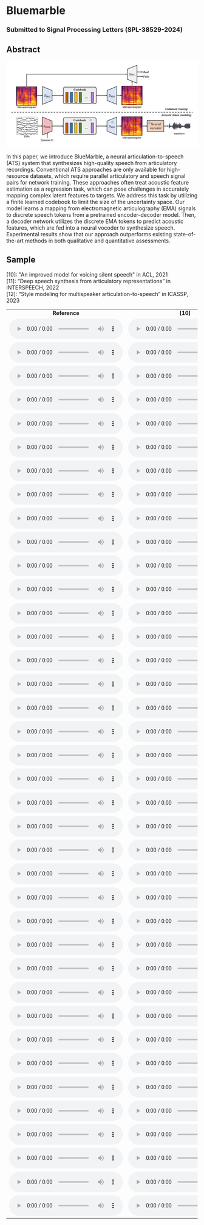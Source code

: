 # Bluemarble

### Submitted to Signal Processing Letters (SPL-38529-2024)

## Abstract

<img src='architecture.png'>

In this paper, we introduce BlueMarble, a neural articulation-to-speech (ATS) system that synthesizes high-quality speech from articulatory recordings. Conventional ATS approaches are only available for high-resource datasets, which require parallel articulatory and speech signal pairs for network training. These approaches often treat acoustic feature estimation as a regression task, which can pose challenges in accurately mapping complex latent features to targets. We address this task by utilizing a finite learned codebook to limit the size of the uncertainty space.  Our model learns a mapping from electromagnetic articulography (EMA) signals to discrete speech tokens from a pretrained encoder-decoder model. Then, a decoder network utilizes the discrete EMA tokens to predict acoustic features, which are fed into a neural vocoder to synthesize speech. Experimental results show that our approach outperforms existing state-of-the-art methods in both qualitative and quantitative assessments. 

## Sample

[10]: "An improved model for voicing silent speech" in ACL, 2021 <br>
[11]: “Deep speech synthesis from articulatory representations” in INTERSPEECH, 2022 <br>
[12]: “Style modeling for multispeaker articulation-to-speech” in ICASSP, 2023 <br>

<!-- <audio controls><source src='./demo_sample/F01_B02_S60_R02_N.wav'></audio> -->
<!-- <table style="width: auto; table-layout: fixed; word-wrap: normal; text-align: center;" borded="1" border-collapse="collapse"> 
<tr>
  <td style="column-width: 300px; padding-left: 10px; padding-right: 10px"><strong>Reference</strong></td>
	<td style="column-width: 300px; padding-left: 10px; padding-right: 10px"><strong>[10]</strong></td>
	<td style="column-width: 300px; padding-left: 10px; padding-right: 10px"><strong>[11]</strong></td>
	<td style="column-width: 300px; padding-left: 10px; padding-right: 10px"><strong>[12]</strong></td>
	<td style="column-width: 300px; padding-left: 10px; padding-right: 10px"><strong>Bluemarble (Ours)</strong></td>
</tr> -->
<table style="width: 100%; table-layout: fixed; word-wrap: normal; text-align: center;" borded="1" border-collapse="collapse">
<tr>
  <td style="column-width: 20%"><strong>Reference</strong></td>
	<td style="column-width: 20%"><strong>[10]</strong></td>
	<td style="column-width: 20%"><strong>[11]</strong></td>
	<td style="column-width: 20%"><strong>[12]</strong></td>
	<td style="column-width: 20%"><strong>Bluemarble (Ours)</strong></td>
</tr>
	
<tr>
  <td><audio controls><source src='./demo_sample/F01_B02_S60_R02_N_target.wav'></audio></td>
  <td><audio controls><source src='./demo_sample/F01_B02_S60_R02_N_base.wav'></audio></td>
  <td><audio controls><source src='./demo_sample/F01_B02_S60_R02_N_deep.wav'></audio></td>
  <td><audio controls><source src='./demo_sample/F01_B02_S60_R02_N_msota.wav'></audio></td>
  <td><audio controls><source src='./demo_sample/F01_B02_S60_R02_N_recon.wav'></audio></td>
</tr>
<tr>
  <td><audio controls><source src='./demo_sample/F01_B04_S54_R01_N_target.wav'></audio></td>
  <td><audio controls><source src='./demo_sample/F01_B04_S54_R01_N_base.wav'></audio></td>  
  <td><audio controls><source src='./demo_sample/F01_B04_S54_R01_N_deep.wav'></audio></td>
  <td><audio controls><source src='./demo_sample/F01_B04_S54_R01_N_msota.wav'></audio></td>
  <td><audio controls><source src='./demo_sample/F01_B04_S54_R01_N_recon.wav'></audio></td>
</tr>
<tr>
  <td><audio controls><source src='./demo_sample/F01_B05_S22_R01_F_target.wav'></audio></td>
  <td><audio controls><source src='./demo_sample/F01_B05_S22_R01_F_base.wav'></audio></td>  
  <td><audio controls><source src='./demo_sample/F01_B05_S22_R01_F_deep.wav'></audio></td>
  <td><audio controls><source src='./demo_sample/F01_B05_S22_R01_F_msota.wav'></audio></td>
  <td><audio controls><source src='./demo_sample/F01_B05_S22_R01_F_recon.wav'></audio></td>
</tr>
<tr>
  <td><audio controls><source src='./demo_sample/F01_B05_S29_R02_N_target.wav'></audio></td>
  <td><audio controls><source src='./demo_sample/F01_B05_S29_R02_N_base.wav'></audio></td>  
  <td><audio controls><source src='./demo_sample/F01_B05_S29_R02_N_deep.wav'></audio></td>
  <td><audio controls><source src='./demo_sample/F01_B05_S29_R02_N_msota.wav'></audio></td>
  <td><audio controls><source src='./demo_sample/F01_B05_S29_R02_N_recon.wav'></audio></td>
</tr>
<tr>
  <td><audio controls><source src='./demo_sample/F01_B05_S54_R01_N_target.wav'></audio></td>
  <td><audio controls><source src='./demo_sample/F01_B05_S54_R01_N_base.wav'></audio></td>  
  <td><audio controls><source src='./demo_sample/F01_B05_S54_R01_N_deep.wav'></audio></td>
  <td><audio controls><source src='./demo_sample/F01_B05_S54_R01_N_msota.wav'></audio></td>
  <td><audio controls><source src='./demo_sample/F01_B05_S54_R01_N_recon.wav'></audio></td>
</tr>
<tr>
  <td><audio controls><source src='./demo_sample/F01_B06_S34_R01_N_target.wav'></audio></td>
  <td><audio controls><source src='./demo_sample/F01_B06_S34_R01_N_base.wav'></audio></td>  
  <td><audio controls><source src='./demo_sample/F01_B06_S34_R01_N_deep.wav'></audio></td>
  <td><audio controls><source src='./demo_sample/F01_B06_S34_R01_N_msota.wav'></audio></td>
  <td><audio controls><source src='./demo_sample/F01_B06_S34_R01_N_recon.wav'></audio></td>
</tr>
<tr>
  <td><audio controls><source src='./demo_sample/F02_B02_S13_R02_N_target.wav'></audio></td>
  <td><audio controls><source src='./demo_sample/F02_B02_S13_R02_N_base.wav'></audio></td>  
  <td><audio controls><source src='./demo_sample/F02_B02_S13_R02_N_deep.wav'></audio></td>
  <td><audio controls><source src='./demo_sample/F02_B02_S13_R02_N_msota.wav'></audio></td>
  <td><audio controls><source src='./demo_sample/F02_B02_S13_R02_N_recon.wav'></audio></td>
</tr>
<tr>
  <td><audio controls><source src='./demo_sample/F02_B02_S24_R01_F_target.wav'></audio></td>
  <td><audio controls><source src='./demo_sample/F02_B02_S24_R01_F_base.wav'></audio></td>  
  <td><audio controls><source src='./demo_sample/F02_B02_S24_R01_F_deep.wav'></audio></td>
  <td><audio controls><source src='./demo_sample/F02_B02_S24_R01_F_msota.wav'></audio></td>
  <td><audio controls><source src='./demo_sample/F02_B02_S24_R01_F_recon.wav'></audio></td>
</tr>
<tr>
  <td><audio controls><source src='./demo_sample/F02_B04_S48_R01_N_target.wav'></audio></td>
  <td><audio controls><source src='./demo_sample/F02_B04_S48_R01_N_base.wav'></audio></td>  
  <td><audio controls><source src='./demo_sample/F02_B04_S48_R01_N_deep.wav'></audio></td>
  <td><audio controls><source src='./demo_sample/F02_B04_S48_R01_N_msota.wav'></audio></td>
  <td><audio controls><source src='./demo_sample/F02_B04_S48_R01_N_recon.wav'></audio></td>
</tr>
<tr>
  <td><audio controls><source src='./demo_sample/F02_B05_S49_R01_N_target.wav'></audio></td>
  <td><audio controls><source src='./demo_sample/F02_B05_S49_R01_N_base.wav'></audio></td>  
  <td><audio controls><source src='./demo_sample/F02_B05_S49_R01_N_deep.wav'></audio></td>
  <td><audio controls><source src='./demo_sample/F02_B05_S49_R01_N_msota.wav'></audio></td>
  <td><audio controls><source src='./demo_sample/F02_B05_S49_R01_N_recon.wav'></audio></td>
</tr>
<tr>
  <td><audio controls><source src='./demo_sample/F02_B06_S17_R01_F_target.wav'></audio></td>
  <td><audio controls><source src='./demo_sample/F02_B06_S17_R01_F_base.wav'></audio></td>  
  <td><audio controls><source src='./demo_sample/F02_B06_S17_R01_F_deep.wav'></audio></td>
  <td><audio controls><source src='./demo_sample/F02_B06_S17_R01_F_msota.wav'></audio></td>
  <td><audio controls><source src='./demo_sample/F02_B06_S17_R01_F_recon.wav'></audio></td>
</tr>
<tr>
  <td><audio controls><source src='./demo_sample/F02_B06_S26_R01_F_target.wav'></audio></td>
  <td><audio controls><source src='./demo_sample/F02_B06_S26_R01_F_base.wav'></audio></td>  
  <td><audio controls><source src='./demo_sample/F02_B06_S26_R01_F_deep.wav'></audio></td>
  <td><audio controls><source src='./demo_sample/F02_B06_S26_R01_F_msota.wav'></audio></td>
  <td><audio controls><source src='./demo_sample/F02_B06_S26_R01_F_recon.wav'></audio></td>
</tr>
<tr>
  <td><audio controls><source src='./demo_sample/F03_B01_S10_R02_N_target.wav'></audio></td>
  <td><audio controls><source src='./demo_sample/F03_B01_S10_R02_N_base.wav'></audio></td>  
  <td><audio controls><source src='./demo_sample/F03_B01_S10_R02_N_deep.wav'></audio></td>
  <td><audio controls><source src='./demo_sample/F03_B01_S10_R02_N_msota.wav'></audio></td>
  <td><audio controls><source src='./demo_sample/F03_B01_S10_R02_N_recon.wav'></audio></td>
</tr>
<tr>
  <td><audio controls><source src='./demo_sample/F03_B02_S02_R01_N_target.wav'></audio></td>
  <td><audio controls><source src='./demo_sample/F03_B02_S02_R01_N_base.wav'></audio></td>  
  <td><audio controls><source src='./demo_sample/F03_B02_S02_R01_N_deep.wav'></audio></td>
  <td><audio controls><source src='./demo_sample/F03_B02_S02_R01_N_msota.wav'></audio></td>
  <td><audio controls><source src='./demo_sample/F03_B02_S02_R01_N_recon.wav'></audio></td>
</tr>
<tr>
  <td><audio controls><source src='./demo_sample/F03_B02_S35_R01_F_target.wav'></audio></td>
  <td><audio controls><source src='./demo_sample/F03_B02_S35_R01_F_base.wav'></audio></td>  
  <td><audio controls><source src='./demo_sample/F03_B02_S35_R01_F_deep.wav'></audio></td>
  <td><audio controls><source src='./demo_sample/F03_B02_S35_R01_F_msota.wav'></audio></td>
  <td><audio controls><source src='./demo_sample/F03_B02_S35_R01_F_recon.wav'></audio></td>
</tr>
<tr>
  <td><audio controls><source src='./demo_sample/F04_B01_S26_R01_F_target.wav'></audio></td>
  <td><audio controls><source src='./demo_sample/F04_B01_S26_R01_F_base.wav'></audio></td>  
  <td><audio controls><source src='./demo_sample/F04_B01_S26_R01_F_deep.wav'></audio></td>
  <td><audio controls><source src='./demo_sample/F04_B01_S26_R01_F_msota.wav'></audio></td>
  <td><audio controls><source src='./demo_sample/F04_B01_S26_R01_F_recon.wav'></audio></td>
</tr>
<tr>
  <td><audio controls><source src='./demo_sample/F04_B02_S14_R01_F_target.wav'></audio></td>
  <td><audio controls><source src='./demo_sample/F04_B02_S14_R01_F_base.wav'></audio></td>  
  <td><audio controls><source src='./demo_sample/F04_B02_S14_R01_F_deep.wav'></audio></td>
  <td><audio controls><source src='./demo_sample/F04_B02_S14_R01_F_msota.wav'></audio></td>
  <td><audio controls><source src='./demo_sample/F04_B02_S14_R01_F_recon.wav'></audio></td>
</tr>
<tr>
  <td><audio controls><source src='./demo_sample/F04_B05_S12_R01_F_target.wav'></audio></td>
  <td><audio controls><source src='./demo_sample/F04_B05_S12_R01_F_base.wav'></audio></td>  
  <td><audio controls><source src='./demo_sample/F04_B05_S12_R01_F_deep.wav'></audio></td>
  <td><audio controls><source src='./demo_sample/F04_B05_S12_R01_F_msota.wav'></audio></td>
  <td><audio controls><source src='./demo_sample/F04_B05_S12_R01_F_recon.wav'></audio></td>
</tr>
<tr>
  <td><audio controls><source src='./demo_sample/F04_B05_S15_R01_F_target.wav'></audio></td>
  <td><audio controls><source src='./demo_sample/F04_B05_S15_R01_F_base.wav'></audio></td>  
  <td><audio controls><source src='./demo_sample/F04_B05_S15_R01_F_deep.wav'></audio></td>
  <td><audio controls><source src='./demo_sample/F04_B05_S15_R01_F_msota.wav'></audio></td>
  <td><audio controls><source src='./demo_sample/F04_B05_S15_R01_F_recon.wav'></audio></td>
</tr>
<tr>
  <td><audio controls><source src='./demo_sample/F04_B06_S13_R01_N_target.wav'></audio></td>
  <td><audio controls><source src='./demo_sample/F04_B06_S13_R01_N_base.wav'></audio></td>  
  <td><audio controls><source src='./demo_sample/F04_B06_S13_R01_N_deep.wav'></audio></td>
  <td><audio controls><source src='./demo_sample/F04_B06_S13_R01_N_msota.wav'></audio></td>
  <td><audio controls><source src='./demo_sample/F04_B06_S13_R01_N_recon.wav'></audio></td>
</tr>
<tr>
  <td><audio controls><source src='./demo_sample/F04_B07_S60_R01_N_target.wav'></audio></td>
  <td><audio controls><source src='./demo_sample/F04_B07_S60_R01_N_base.wav'></audio></td>  
  <td><audio controls><source src='./demo_sample/F04_B07_S60_R01_N_deep.wav'></audio></td>
  <td><audio controls><source src='./demo_sample/F04_B07_S60_R01_N_msota.wav'></audio></td>
  <td><audio controls><source src='./demo_sample/F04_B07_S60_R01_N_recon.wav'></audio></td>
</tr>
<tr>
  <td><audio controls><source src='./demo_sample/M01_B01_S43_R01_N_target.wav'></audio></td>
  <td><audio controls><source src='./demo_sample/M01_B01_S43_R01_N_base.wav'></audio></td>  
  <td><audio controls><source src='./demo_sample/M01_B01_S43_R01_N_deep.wav'></audio></td>
  <td><audio controls><source src='./demo_sample/M01_B01_S43_R01_N_msota.wav'></audio></td>
  <td><audio controls><source src='./demo_sample/M01_B01_S43_R01_N_recon.wav'></audio></td>
</tr>
<tr>
  <td><audio controls><source src='./demo_sample/M01_B02_S51_R01_F_target.wav'></audio></td>
  <td><audio controls><source src='./demo_sample/M01_B02_S51_R01_F_base.wav'></audio></td>  
  <td><audio controls><source src='./demo_sample/M01_B02_S51_R01_F_deep.wav'></audio></td>
  <td><audio controls><source src='./demo_sample/M01_B02_S51_R01_F_msota.wav'></audio></td>
  <td><audio controls><source src='./demo_sample/M01_B02_S51_R01_F_recon.wav'></audio></td>
</tr>
<tr>
  <td><audio controls><source src='./demo_sample/M01_B05_S08_R01_N_target.wav'></audio></td>
  <td><audio controls><source src='./demo_sample/M01_B05_S08_R01_N_base.wav'></audio></td>  
  <td><audio controls><source src='./demo_sample/M01_B05_S08_R01_N_deep.wav'></audio></td>
  <td><audio controls><source src='./demo_sample/M01_B05_S08_R01_N_msota.wav'></audio></td>
  <td><audio controls><source src='./demo_sample/M01_B05_S08_R01_N_recon.wav'></audio></td>
</tr>
<tr>
  <td><audio controls><source src='./demo_sample/M01_B05_S09_R01_N_target.wav'></audio></td>
  <td><audio controls><source src='./demo_sample/M01_B05_S09_R01_N_base.wav'></audio></td>  
  <td><audio controls><source src='./demo_sample/M01_B05_S09_R01_N_deep.wav'></audio></td>
  <td><audio controls><source src='./demo_sample/M01_B05_S09_R01_N_msota.wav'></audio></td>
  <td><audio controls><source src='./demo_sample/M01_B05_S09_R01_N_recon.wav'></audio></td>
</tr>
<tr>
  <td><audio controls><source src='./demo_sample/M02_B01_S44_R02_N_target.wav'></audio></td>
  <td><audio controls><source src='./demo_sample/M02_B01_S44_R02_N_base.wav'></audio></td>  
  <td><audio controls><source src='./demo_sample/M02_B01_S44_R02_N_deep.wav'></audio></td>
  <td><audio controls><source src='./demo_sample/M02_B01_S44_R02_N_msota.wav'></audio></td>
  <td><audio controls><source src='./demo_sample/M02_B01_S44_R02_N_recon.wav'></audio></td>
</tr>
<tr>
  <td><audio controls><source src='./demo_sample/M02_B01_S51_R01_N_target.wav'></audio></td>
  <td><audio controls><source src='./demo_sample/M02_B01_S51_R01_N_base.wav'></audio></td>  
  <td><audio controls><source src='./demo_sample/M02_B01_S51_R01_N_deep.wav'></audio></td>
  <td><audio controls><source src='./demo_sample/M02_B01_S51_R01_N_msota.wav'></audio></td>
  <td><audio controls><source src='./demo_sample/M02_B01_S51_R01_N_recon.wav'></audio></td>
</tr>
<tr>
  <td><audio controls><source src='./demo_sample/M02_B01_S52_R02_N_target.wav'></audio></td>
  <td><audio controls><source src='./demo_sample/M02_B01_S52_R02_N_base.wav'></audio></td>  
  <td><audio controls><source src='./demo_sample/M02_B01_S52_R02_N_deep.wav'></audio></td>
  <td><audio controls><source src='./demo_sample/M02_B01_S52_R02_N_msota.wav'></audio></td>
  <td><audio controls><source src='./demo_sample/M02_B01_S52_R02_N_recon.wav'></audio></td>
</tr>
<tr>
  <td><audio controls><source src='./demo_sample/M02_B02_S51_R02_N_target.wav'></audio></td>
  <td><audio controls><source src='./demo_sample/M02_B02_S51_R02_N_base.wav'></audio></td>  
  <td><audio controls><source src='./demo_sample/M02_B02_S51_R02_N_deep.wav'></audio></td>
  <td><audio controls><source src='./demo_sample/M02_B02_S51_R02_N_msota.wav'></audio></td>
  <td><audio controls><source src='./demo_sample/M02_B02_S51_R02_N_recon.wav'></audio></td>
</tr>
<tr>
  <td><audio controls><source src='./demo_sample/M02_B05_S02_R01_N_target.wav'></audio></td>
  <td><audio controls><source src='./demo_sample/M02_B05_S02_R01_N_base.wav'></audio></td>  
  <td><audio controls><source src='./demo_sample/M02_B05_S02_R01_N_deep.wav'></audio></td>
  <td><audio controls><source src='./demo_sample/M02_B05_S02_R01_N_msota.wav'></audio></td>
  <td><audio controls><source src='./demo_sample/M02_B05_S02_R01_N_recon.wav'></audio></td>
</tr>
<tr>
  <td><audio controls><source src='./demo_sample/M02_B05_S37_R01_N_target.wav'></audio></td>
  <td><audio controls><source src='./demo_sample/M02_B05_S37_R01_N_base.wav'></audio></td>  
  <td><audio controls><source src='./demo_sample/M02_B05_S37_R01_N_deep.wav'></audio></td>
  <td><audio controls><source src='./demo_sample/M02_B05_S37_R01_N_msota.wav'></audio></td>
  <td><audio controls><source src='./demo_sample/M02_B05_S37_R01_N_recon.wav'></audio></td>
</tr>
<tr>
  <td><audio controls><source src='./demo_sample/M03_B01_S16_R02_N_target.wav'></audio></td>
  <td><audio controls><source src='./demo_sample/M03_B01_S16_R02_N_base.wav'></audio></td>  
  <td><audio controls><source src='./demo_sample/M03_B01_S16_R02_N_deep.wav'></audio></td>
  <td><audio controls><source src='./demo_sample/M03_B01_S16_R02_N_msota.wav'></audio></td>
  <td><audio controls><source src='./demo_sample/M03_B01_S16_R02_N_recon.wav'></audio></td>
</tr>
<tr>
  <td><audio controls><source src='./demo_sample/M03_B03_S24_R01_F_target.wav'></audio></td>
  <td><audio controls><source src='./demo_sample/M03_B03_S24_R01_F_base.wav'></audio></td>  
  <td><audio controls><source src='./demo_sample/M03_B03_S24_R01_F_deep.wav'></audio></td>
  <td><audio controls><source src='./demo_sample/M03_B03_S24_R01_F_msota.wav'></audio></td>
  <td><audio controls><source src='./demo_sample/M03_B03_S24_R01_F_recon.wav'></audio></td>
</tr>
<tr>
  <td><audio controls><source src='./demo_sample/M03_B03_S38_R01_N_target.wav'></audio></td>
  <td><audio controls><source src='./demo_sample/M03_B03_S38_R01_N_base.wav'></audio></td>  
  <td><audio controls><source src='./demo_sample/M03_B03_S38_R01_N_deep.wav'></audio></td>
  <td><audio controls><source src='./demo_sample/M03_B03_S38_R01_N_msota.wav'></audio></td>
  <td><audio controls><source src='./demo_sample/M03_B03_S38_R01_N_recon.wav'></audio></td>
</tr>
<tr>
  <td><audio controls><source src='./demo_sample/M03_B04_S57_R01_N_target.wav'></audio></td>
  <td><audio controls><source src='./demo_sample/M03_B04_S57_R01_N_base.wav'></audio></td>  
  <td><audio controls><source src='./demo_sample/M03_B04_S57_R01_N_deep.wav'></audio></td>
  <td><audio controls><source src='./demo_sample/M03_B04_S57_R01_N_msota.wav'></audio></td>
  <td><audio controls><source src='./demo_sample/M03_B04_S57_R01_N_recon.wav'></audio></td>
</tr>
<tr>
  <td><audio controls><source src='./demo_sample/M04_B01_S53_R01_N_target.wav'></audio></td>
  <td><audio controls><source src='./demo_sample/M04_B01_S53_R01_N_base.wav'></audio></td>  
  <td><audio controls><source src='./demo_sample/M04_B01_S53_R01_N_deep.wav'></audio></td>
  <td><audio controls><source src='./demo_sample/M04_B01_S53_R01_N_msota.wav'></audio></td>
  <td><audio controls><source src='./demo_sample/M04_B01_S53_R01_N_recon.wav'></audio></td>
</tr>
<tr>
  <td><audio controls><source src='./demo_sample/M04_B05_S06_R01_N_target.wav'></audio></td>
  <td><audio controls><source src='./demo_sample/M04_B05_S06_R01_N_base.wav'></audio></td>  
  <td><audio controls><source src='./demo_sample/M04_B05_S06_R01_N_deep.wav'></audio></td>
  <td><audio controls><source src='./demo_sample/M04_B05_S06_R01_N_msota.wav'></audio></td>
  <td><audio controls><source src='./demo_sample/M04_B05_S06_R01_N_recon.wav'></audio></td>
</tr>
<tr>
  <td><audio controls><source src='./demo_sample/M04_B05_S39_R01_N_target.wav'></audio></td>
  <td><audio controls><source src='./demo_sample/M04_B05_S39_R01_N_base.wav'></audio></td>  
  <td><audio controls><source src='./demo_sample/M04_B05_S39_R01_N_deep.wav'></audio></td>
  <td><audio controls><source src='./demo_sample/M04_B05_S39_R01_N_msota.wav'></audio></td>
  <td><audio controls><source src='./demo_sample/M04_B05_S39_R01_N_recon.wav'></audio></td>
</tr>
